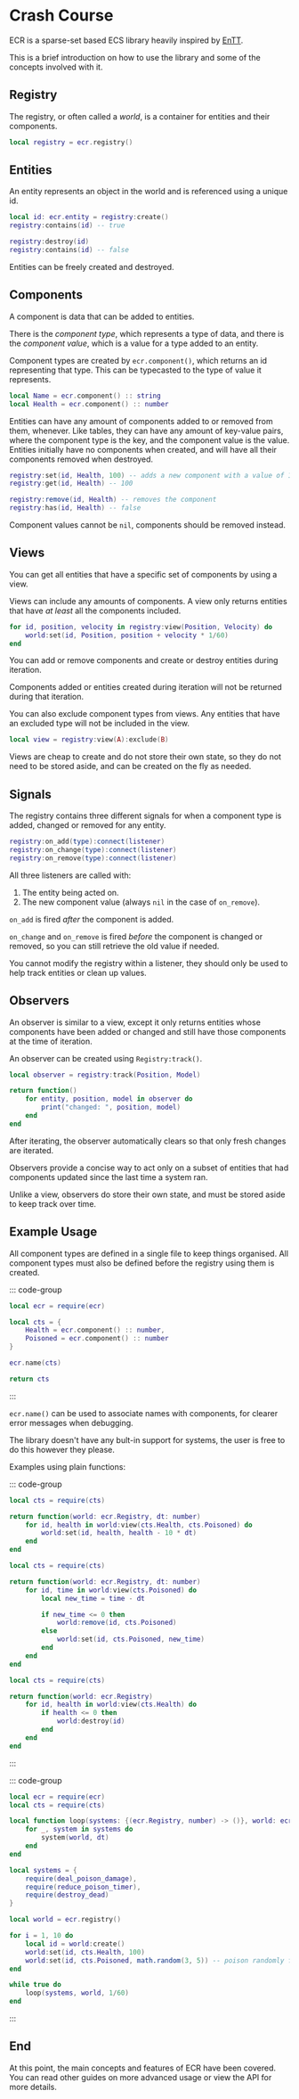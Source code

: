 # Crash Course

ECR is a sparse-set based ECS library heavily inspired by
[EnTT](https://github.com/skypjack/entt).

This is a brief introduction on how to use the library and some of the concepts
involved with it.

## Registry

The registry, or often called a *world*, is a container for entities and their
components.

```lua
local registry = ecr.registry()
```

## Entities

An entity represents an object in the world and is referenced using a unique id.

```lua
local id: ecr.entity = registry:create()
registry:contains(id) -- true

registry:destroy(id)
registry:contains(id) -- false
```

Entities can be freely created and destroyed.

## Components

A component is data that can be added to entities.

There is the *component type*, which represents a type of data, and there is
the *component value*, which is a value for a type added to an entity.

Component types are created by `ecr.component()`, which returns an id
representing that type. This can be typecasted to the type of value it
represents.

```lua
local Name = ecr.component() :: string
local Health = ecr.component() :: number
```

Entities can have any amount of components added to or removed from them,
whenever. Like tables, they can have any amount of key-value pairs, where the
component type is the key, and the component value is the value. Entities
initially have no components when created, and will have all their components
removed when destroyed.

```lua
registry:set(id, Health, 100) -- adds a new component with a value of 100
registry:get(id, Health) -- 100

registry:remove(id, Health) -- removes the component
registry:has(id, Health) -- false
```

Component values cannot be `nil`, components should be removed instead.

## Views

You can get all entities that have a specific set of components by using a view.

Views can include any amounts of components. A view only returns entities that
have *at least* all the components included.

```lua
for id, position, velocity in registry:view(Position, Velocity) do
    world:set(id, Position, position + velocity * 1/60)
end
```

You can add or remove components and create or destroy entities during
iteration.

Components added or entities created during iteration will not be returned
during that iteration.

You can also exclude component types from views. Any entities that have an
excluded type will not be included in the view.

```lua
local view = registry:view(A):exclude(B)
```

Views are cheap to create and do not store their own state, so they do not need
to be stored aside, and can be created on the fly as needed.

## Signals

The registry contains three different signals for when a component type is
added, changed or removed for any entity.

```lua
registry:on_add(type):connect(listener)
registry:on_change(type):connect(listener)
registry:on_remove(type):connect(listener)
```

All three listeners are called with:

1. The entity being acted on.
2. The new component value (always `nil` in the case of `on_remove`).

`on_add` is fired *after* the component is added.

`on_change` and `on_remove` is fired *before* the component is changed or
removed, so you can still retrieve the old value if needed.

You cannot modify the registry within a listener, they should only be used to
help track entities or clean up values.

## Observers

An observer is similar to a view, except it only returns entities whose
components have been added or changed and still have those components at the
time of iteration.

An observer can be created using `Registry:track()`.

```lua
local observer = registry:track(Position, Model)

return function()
    for entity, position, model in observer do
        print("changed: ", position, model)
    end
end
```

After iterating, the observer automatically clears so that only fresh changes
are iterated.

Observers provide a concise way to act only on a subset of entities that had
components updated since the last time a system ran.

Unlike a view, observers do store their own state, and must be stored aside to
keep track over time.

## Example Usage

All component types are defined in a single file to keep things organised. All
component types must also be defined before the registry using them is created.

::: code-group

```lua [cts.luau]
local ecr = require(ecr)

local cts = {
    Health = ecr.component() :: number,
    Poisoned = ecr.component() :: number
}

ecr.name(cts)

return cts
```

:::

`ecr.name()` can be used to associate names with components, for clearer error
messages when debugging.

The library doesn't have any bult-in support for systems, the user is free to
do this however they please.

Examples using plain functions:

::: code-group

```lua [deal_poison_damage.luau]
local cts = require(cts)

return function(world: ecr.Registry, dt: number)
    for id, health in world:view(cts.Health, cts.Poisoned) do
        world:set(id, health, health - 10 * dt)
    end
end
```

```lua [reduce_poison_timer.luau]
local cts = require(cts)

return function(world: ecr.Registry, dt: number)
    for id, time in world:view(cts.Poisoned) do
        local new_time = time - dt

        if new_time <= 0 then
            world:remove(id, cts.Poisoned)
        else
            world:set(id, cts.Poisoned, new_time)
        end
    end
end
```

```lua [destroy_dead.luau]
local cts = require(cts)

return function(world: ecr.Registry)
    for id, health in world:view(cts.Health) do
        if health <= 0 then
            world:destroy(id)
        end
    end
end
```

:::

::: code-group

```lua [main.luau]
local ecr = require(ecr)
local cts = require(cts)

local function loop(systems: {(ecr.Registry, number) -> ()}, world: ecr.Registry, dt: number)
    for _, system in systems do
        system(world, dt)
    end
end

local systems = {
    require(deal_poison_damage),
    require(reduce_poison_timer),
    require(destroy_dead)
}

local world = ecr.registry()

for i = 1, 10 do
    local id = world:create()
    world:set(id, cts.Health, 100)
    world:set(id, cts.Poisoned, math.random(3, 5)) -- poison randomly for 3-5 seconds
end

while true do
    loop(systems, world, 1/60)
end
```

:::

## End

At this point, the main concepts and features of ECR have been covered.
You can read other guides on more advanced usage or view the API for more
details.
